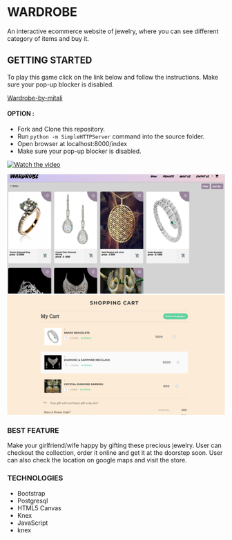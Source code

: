 
# WARDROBE

An interactive ecommerce website of jewelry, where you can see different category of items and buy it.

## GETTING STARTED

To play this game click on the link below and follow the instructions. Make sure your pop-up blocker is disabled.

[Wardrobe-by-mitali](https://wardrobemymitali.herokuapp.com/index)

#### OPTION :
* Fork and Clone this repository.
* Run `python -m SimpleHTTPServer` command into the source folder.
* Open browser at localhost:8000/index
* Make sure your pop-up blocker is disabled.

[![Watch the video](https://raw.github.com/GabLeRoux/WebMole/master/ressources/WebMole_Youtube_Video.png)](https://youtu.be/0ll8-uO63K8?t=16)

<img src="public/products.png"/>


<img src="public/cart.png"/>


### BEST FEATURE

 Make your girlfriend/wife happy by gifting these precious jewelry. User can checkout the collection, order it online and get it at the doorstep soon. User can also check the location on google maps and visit the store. 

### TECHNOLOGIES

* Bootstrap
* Postgresql
* HTML5 Canvas
* Knex
* JavaScript
* knex





